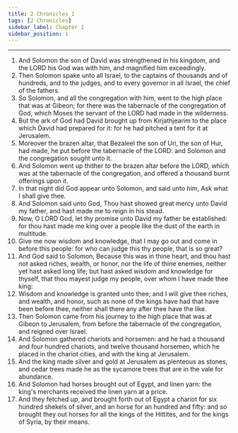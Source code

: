 ```yaml
---
title: 2 Chronicles 1
tags: [2 Chronicles]
sidebar_label: Chapter 1
sidebar_position: 1
---
```


---
1. And Solomon the son of David was strengthened in his kingdom, and the LORD his God was with him, and magnified him exceedingly.
2. Then Solomon spake unto all Israel, to the captains of thousands and of hundreds, and to the judges, and to every governor in all Israel, the chief of the fathers.
3. So Solomon, and all the congregation with him, went to the high place that was at Gibeon; for there was the tabernacle of the congregation of God, which Moses the servant of the LORD had made in the wilderness.
4. But the ark of God had David brought up from Kirjathjearim to the place which David had prepared for it: for he had pitched a tent for it at Jerusalem.
5. Moreover the brazen altar, that Bezaleel the son of Uri, the son of Hur, had made, he put before the tabernacle of the LORD: and Solomon and the congregation sought unto it.
6. And Solomon went up thither to the brazen altar before the LORD, which was at the tabernacle of the congregation, and offered a thousand burnt offerings upon it.
7. In that night did God appear unto Solomon, and said unto him, Ask what I shall give thee.
8. And Solomon said unto God, Thou hast showed great mercy unto David my father, and hast made me to reign in his stead.
9. Now, O LORD God, let thy promise unto David my father be established: for thou hast made me king over a people like the dust of the earth in multitude.
10. Give me now wisdom and knowledge, that I may go out and come in before this people: for who can judge this thy people, that is so great?
11. And God said to Solomon, Because this was in thine heart, and thou hast not asked riches, wealth, or honor, nor the life of thine enemies, neither yet hast asked long life; but hast asked wisdom and knowledge for thyself, that thou mayest judge my people, over whom I have made thee king:
12. Wisdom and knowledge is granted unto thee; and I will give thee riches, and wealth, and honor, such as none of the kings have had that have been before thee, neither shall there any after thee have the like.
13. Then Solomon came from his journey to the high place that was at Gibeon to Jerusalem, from before the tabernacle of the congregation, and reigned over Israel.
14. And Solomon gathered chariots and horsemen: and he had a thousand and four hundred chariots, and twelve thousand horsemen, which he placed in the chariot cities, and with the king at Jerusalem.
15. And the king made silver and gold at Jerusalem as plenteous as stones, and cedar trees made he as the sycamore trees that are in the vale for abundance.
16. And Solomon had horses brought out of Egypt, and linen yarn: the king's merchants received the linen yarn at a price.
17. And they fetched up, and brought forth out of Egypt a chariot for six hundred shekels of silver, and an horse for an hundred and fifty: and so brought they out horses for all the kings of the Hittites, and for the kings of Syria, by their means.
